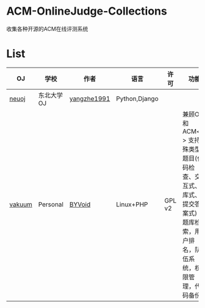 # ACM-OnlineJudge-Collections

收集各种开源的ACM在线评测系统

# List
| OJ | 学校 | 作者 | 语言 | 许可 | 功能 | 
| ---|---|---|---|---|---|
| [neuoj](https://github.com/yangzhe1991/neuoj) | 东北大学OJ | [yangzhe1991](https://github.com/yangzhe1991/) | Python,Django |
| [vakuum](https://github.com/BYVoid/vakuum) | Personal | [BYVoid](https://github.com/BYVoid/) | Linux+PHP |GPL v2| 兼顾OI和ACM<br \> 支持特殊类型题目(代码检查、交互式、库式、提交答案式)<br /> 题库检索，用户排名，队伍系统，权限管理，代码备份 |

